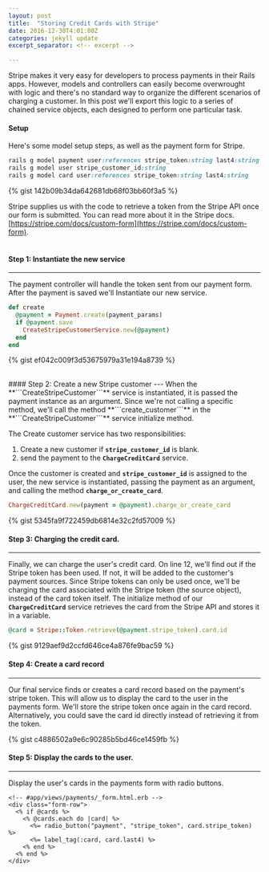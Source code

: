 ```yaml
---
layout: post
title:  "Storing Credit Cards with Stripe"
date: 2016-12-30T4:01:00Z
categories: jekyll update
excerpt_separator: <!-- excerpt -->

---
```

Stripe makes it very easy for developers to process payments in their Rails apps. However, models and controllers can easily become overwrought with logic and there's no standard way to organize the different scenarios of charging  a customer. In this post we'll export this logic to a series of chained service objects, each designed to perform one particular task.
<!-- excerpt -->
#### Setup
Here's some model setup steps, as well as the payment form for Stripe.
```ruby
rails g model payment user:references stripe_token:string last4:string error:string
rails g model user stripe_customer_id:string
rails g model card user:references stripe_token:string last4:string
```
{% gist 142b09b34da642681db68f03bb60f3a5 %}

Stripe supplies us with the code to retrieve a token from the Stripe   API once our form is submitted. You can read more about it in the Stripe docs. [https://stripe.com/docs/custom-form](https://stripe.com/docs/custom-form).
<br>
<br>
#### Step 1: Instantiate the new service
---
The payment controller will handle the token sent from our payment form. After the payment is saved we'll Instantiate our new service.

```ruby
def create
  @payment = Payment.create(payment_params)
  if @payment.save    
    CreateStripeCustomerService.new(@payment)
  end
end
```
{% gist ef042c009f3d53675979a31e194a8739 %}

<br>
#### Step 2: Create a new Stripe customer
---
When the **```CreateStripeCustomer```** service is instantiated, it is passed the payment instance as an argument. Since we're not calling a specific method, we'll call the method **```create_customer```** in the **```CreateStripeCustomer```** service initialize method.

The Create customer service has two responsibilities:
1. Create a new customer if **```stripe_customer_id```** is blank.
2. send the payment to the **```ChargeCreditCard```** service.

Once the customer is created and **```stripe_customer_id```** is assigned to the user, the new service is instantiated, passing the payment as an argument, and calling the method **```charge_or_create_card```**.
```ruby
ChargeCreditCard.new(payment = @payment).charge_or_create_card
```
{% gist 5345fa9f722459db6814e32c2fd57009 %}
<br>
#### Step 3: Charging the credit card.
---
Finally, we can charge the user's credit card. On line 12, we'll find out if the Stripe token has been used. If not, it will be added to the customer's payment sources. Since Stripe tokens can only be used once, we'll be charging the card associated with the Stripe token (the source object), instead of the card token itself. The initialize method of our **```ChargeCreditCard```** service retrieves the card from the Stripe API and stores it in a variable.

```ruby    
@card = Stripe::Token.retrieve(@payment.stripe_token).card.id
```

{% gist 9129aef9d2ccfd646ce4a876fe9bac59 %}
<br>
#### Step 4: Create a card record
---
Our final service finds or creates a card record based on the payment's stripe token. This will allow us to display the card to the user in the payments form. We'll store the stripe token once again in the card record. Alternatively, you could save the card id directly instead of retrieving it from the token.

{% gist c4886502a9e6c90285b5bd46ce1459fb %}
<br>
#### Step 5: Display the cards to the user.
---
Display the user's cards in the payments form with radio buttons.
```erb
<!-- #app/views/payments/_form.html.erb -->
<div class="form-row">
  <% if @cards %>
    <% @cards.each do |card| %>
      <%= radio_button("payment", "stripe_token", card.stripe_token) %>
      <%= label_tag(:card, card.last4) %>
    <% end %>
  <% end %>
</div>
```
